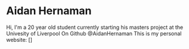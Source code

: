 # Aidan Hernaman

Hi, I'm a 20 year old student currently starting his masters project at the Univesity of Liverpool
On Github @AidanHernaman
This is my personal website: []

